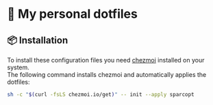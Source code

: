 # 📂 My personal dotfiles

## 📦 Installation
To install these configuration files you need [chezmoi](https://www.chezmoi.io/install/#one-line-binary-install) installed on your system.  
The following command installs chezmoi and automatically applies the dotfiles:  
```sh
sh -c "$(curl -fsLS chezmoi.io/get)" -- init --apply sparcopt
```

